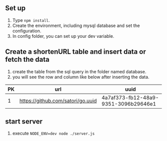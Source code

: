 ## Set up

1. Type `npm install`.
2. Create the environment, including mysql database and set the configuration.
3. In config folder, you can set up your dev variable.


## Create a shortenURL table and insert data or fetch the data

1. create the table from the sql query in the folder named database.
2. you will see the row and column like below after inserting the data.

| PK  | url | uuid | 
| --- | -------- | ---- | 
| 1   | https://github.com/satori/go.uuid   | 4a7af373-fb12-48a9-9351-3096b29646e1| 

## start server

1. execute `NODE_ENV=dev node ./server.js` 
